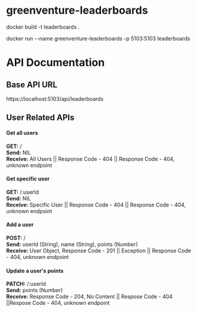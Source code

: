 # greenventure-leaderboards

docker build -t leaderboards .  

docker run --name greenventure-leaderboards -p 5103:5103  leaderboards

# API Documentation

## Base API URL
https://localhost:5103/api/leaderboards

## User Related APIs

#### Get all users
**GET:** /<br>
**Send:** NIL <br>
**Receive:** All Users || Response Code - 404 || Response Code - 404, unknown endpoint

#### Get specific user
**GET:** /:userId <br>
**Send:** NIL <br>
**Receive:** Specific User || Response Code - 404 || Response Code - 404, unknown endpoint

#### Add a user
**POST:** / <br>
**Send:** userId (String), name (String), points (Number)<br>
**Receive:**  User Object, Response Code - 201 || Exception || Response Code - 404, unknown endpoint

#### Update a user's points
**PATCH:** /:userId <br>
**Send:** points (Number) <br>
**Receive:** Response Code - 204, No Content || Respose Code - 404 ||Respose Code - 404, unknown endpoint
